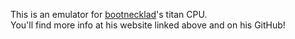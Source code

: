 This is an emulator for [bootnecklad](https://github.com/bootnecklad)'s titan CPU.  
You'll find more info at his website linked above and on his GitHub!